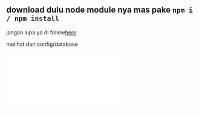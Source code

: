 ## download dulu node module nya mas pake `npm i / npm install`

jangan lupa ya di follow[here](instagram.com/bima_derian)

melihat dari config/database 

![preview](config/database.js)
